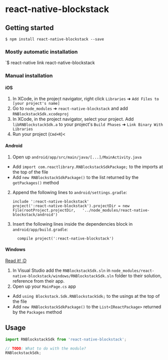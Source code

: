 
# react-native-blockstack

## Getting started

`$ npm install react-native-blockstack --save`

### Mostly automatic installation

`$ react-native link react-native-blockstack

### Manual installation


#### iOS

1. In XCode, in the project navigator, right click `Libraries` ➜ `Add Files to [your project's name]`
2. Go to `node_modules` ➜ `react-native-blockstack` and add `RNBlockstackSdk.xcodeproj`
3. In XCode, in the project navigator, select your project. Add `libRNBlockstackSdk.a` to your project's `Build Phases` ➜ `Link Binary With Libraries`
4. Run your project (`Cmd+R`)<

#### Android

1. Open up `android/app/src/main/java/[...]/MainActivity.java`
  - Add `import com.reactlibrary.RNBlockstackSdkPackage;` to the imports at the top of the file
  - Add `new RNBlockstackSdkPackage()` to the list returned by the `getPackages()` method
2. Append the following lines to `android/settings.gradle`:
  	```
  	include ':react-native-blockstack'
  	project(':react-native-blockstack').projectDir = new File(rootProject.projectDir, 	'../node_modules/react-native-blockstack/android')
  	```
3. Insert the following lines inside the dependencies block in `android/app/build.gradle`:
  	```
      compile project(':react-native-blockstack')
  	```

#### Windows
[Read it! :D](https://github.com/ReactWindows/react-native)

1. In Visual Studio add the `RNBlockstackSdk.sln` in `node_modules/react-native-blockstack/windows/RNBlockstackSdk.sln` folder to their solution, reference from their app.
2. Open up your `MainPage.cs` app
  - Add `using Blockstack.Sdk.RNBlockstackSdk;` to the usings at the top of the file
  - Add `new RNBlockstackSdkPackage()` to the `List<IReactPackage>` returned by the `Packages` method


## Usage
```javascript
import RNBlockstackSdk from 'react-native-blockstack';

// TODO: What to do with the module?
RNBlockstackSdk;
```
